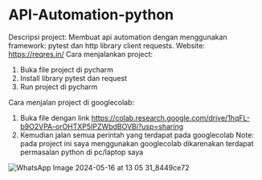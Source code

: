 # API-Automation-python

Descripsi project:
Membuat api automation dengan menggunakan framework: pytest dan http library client requests.
Website: https://reqres.in/
Cara menjalankan project:
1. Buka file project di pycharm
2. Install library pytest dan request
3. Run project di pycharm

Cara menjalan project di  googlecolab:
1. Buka file dengan link https://colab.research.google.com/drive/1hqFL-b9O2VPA-orOHTXP5IPZWbdBOVBi?usp=sharing
2. Kemudian jalan semua perintah yang terdapat pada googlecolab
Note: pada project ini saya menggunakan googlecolab dikarenakan terdapat permasalan python di pc/laptop saya


![WhatsApp Image 2024-05-16 at 13 05 31_8449ce72](https://github.com/SidarthaWijaya/API-Automation-python/assets/66309126/f21cecb3-f706-45b0-b36d-cfbf5b7e4c13)
